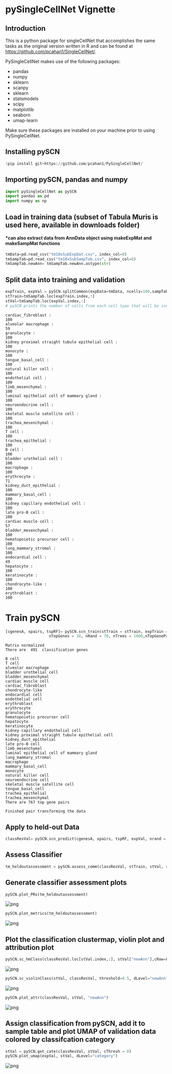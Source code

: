 
# pySingleCellNet Vignette

## Introduction 
This is a python package for singleCellNet that accomplishes the same tasks as the original version written in R and can be found at https://github.com/pcahan1/SingleCellNet/.

PySingleCellNet makes use of the following packages:

- pandas
- numpy
- sklearn
- scanpy
- sklearn
- statsmodels
- scipy
- matplotlib
- seaborn
- umap-learn

Make sure these packages are installed on your machine prior to using PySingleCellNet.

## Installing pySCN


```python
!pip install git+https://github.com/pcahan1/PySingleCellNet/
```

## Importing pySCN, pandas and numpy


```python
import pySingleCellNet as pySCN
import pandas as pd
import numpy as np
```

## Load in training data (subset of Tabula Muris is used here, available in downloads folder)
#### *can also extract data from AnnData object using makeExpMat and makeSampMat functions


```python
tmData=pd.read_csv("tm10xSubExpDat.csv", index_col=0)
tmSampTab=pd.read_csv("tm10xSubSampTab.csv", index_col=0)
tmSampTab.newAnn= tmSampTab.newAnn.astype(str)
```

## Split data into training and validation


```python
expTrain, expVal = pySCN.splitCommon(expData=tmData, ncells=100,sampTab=tmSampTab, dLevel="newAnn")
stTrain=tmSampTab.loc[expTrain.index,:]
stVal=tmSampTab.loc[expVal.index,:]
# pySCN prints the number of cells from each cell type that will be included in the training set
```

    cardiac_fibroblast : 
    100
    alveolar macrophage : 
    59
    granulocyte : 
    100
    kidney proximal straight tubule epithelial cell : 
    100
    monocyte : 
    100
    tongue_basal_cell : 
    100
    natural killer cell : 
    100
    endothelial cell : 
    100
    limb_mesenchymal : 
    100
    luminal epithelial cell of mammary gland : 
    100
    neuroendocrine cell : 
    100
    skeletal muscle satellite cell : 
    100
    trachea_mesenchymal : 
    100
    T cell : 
    100
    trachea_epithelial : 
    100
    B cell : 
    100
    bladder urothelial cell : 
    100
    macrophage : 
    100
    erythrocyte : 
    71
    kidney_duct_epithelial : 
    100
    mammary_basal_cell : 
    100
    kidney capillary endothelial cell : 
    100
    late pro-B cell : 
    100
    cardiac muscle cell : 
    57
    bladder_mesenchymal : 
    100
    hematopoietic precursor cell : 
    100
    lung_mammary_stromal : 
    100
    endocardial cell : 
    49
    hepatocyte : 
    100
    keratinocyte : 
    100
    chondrocyte-like : 
    100
    erythroblast : 
    100
    

# Train pySCN


```python
[cgenesA, xpairs, tspRF]= pySCN.scn_train(stTrain = stTrain, expTrain = expTrain,
                   nTopGenes = 10, nRand = 70, nTrees = 1000,nTopGenePairs = 25, dLevel = "newAnn", stratify=True)
```

    Matrix normalized
    There are  491  classification genes
    
    B cell
    T cell
    alveolar macrophage
    bladder urothelial cell
    bladder_mesenchymal
    cardiac muscle cell
    cardiac_fibroblast
    chondrocyte-like
    endocardial cell
    endothelial cell
    erythroblast
    erythrocyte
    granulocyte
    hematopoietic precursor cell
    hepatocyte
    keratinocyte
    kidney capillary endothelial cell
    kidney proximal straight tubule epithelial cell
    kidney_duct_epithelial
    late pro-B cell
    limb_mesenchymal
    luminal epithelial cell of mammary gland
    lung_mammary_stromal
    macrophage
    mammary_basal_cell
    monocyte
    natural killer cell
    neuroendocrine cell
    skeletal muscle satellite cell
    tongue_basal_cell
    trachea_epithelial
    trachea_mesenchymal
    There are 767 top gene pairs
    
    Finished pair transforming the data
    
    

## Apply to held-out Data


```python
classResVal= pySCN.scn_predict(cgenesA, xpairs, tspRF, expVal, nrand = 0)
```

## Assess Classifier


```python
tm_heldoutassessment = pySCN.assess_comm(classResVal, stTrain, stVal, resolution = 0.005, nRand = 0, dLevelSID = "cell", classTrain = "newAnn", classQuery = "newAnn")
```

## Generate classifier assessment plots


```python
pySCN.plot_PRs(tm_heldoutassessment)
```


![png](md_img/output_17_0.png)



```python
pySCN.plot_metrics(tm_heldoutassessment)
```


![png](md_img/output_18_0.png)


## Plot the classification clustermap, violin plot and attribution plot 


```python
pySCN.sc_hmClass(classResVal.loc[stVal.index,:], stVal["newAnn"],cRow=False,cCol=False)
```


![png](md_img/output_20_0.png)



```python
pySCN.sc_violinClass(stVal, classResVal, threshold=0.5, dLevel="newAnn", ncol=4 )
```


![png](md_img/output_21_0.png)



```python
pySCN.plot_attr(classResVal, stVal, "newAnn")
```


![png](md_img/output_22_0.png)


## Assign classification from pySCN, add it to sample table and plot UMAP of validation data colored by classifcation category 


```python
stVal = pySCN.get_cate(classResVal, stVal, cThresh = 0)
pySCN.plot_umap(expVal, stVal, dLevel="category")
```


![png](md_img/output_24_0.png)



```python

```
